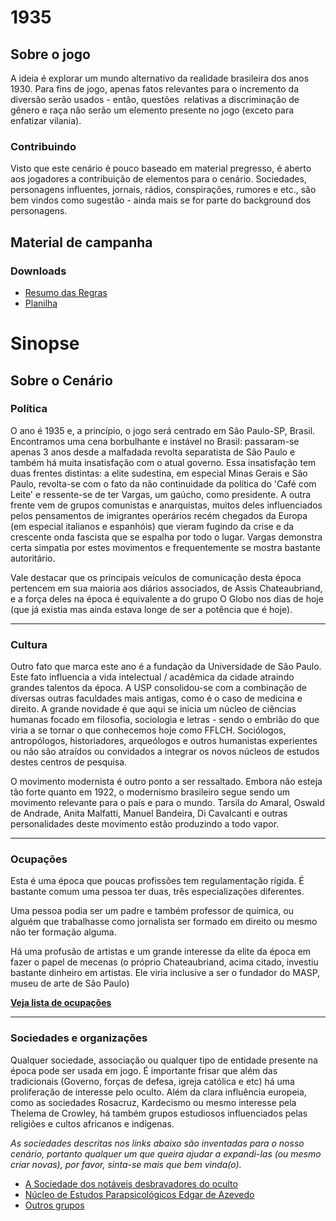 # 1935

## Sobre o jogo

A ideia é explorar um mundo alternativo da realidade brasileira dos anos 1930. Para fins de jogo, apenas fatos relevantes para o incremento da diversão serão usados - então, questões  relativas a discriminação de gênero e raça não serão um elemento presente no jogo (exceto para enfatizar vilania).

### Contribuindo
Visto que este cenário é pouco baseado em material pregresso, é aberto aos jogadores a contribuição de elementos para o cenário. Sociedades, personagens influentes, jornais, rádios, conspirações, rumores e etc., são bem vindos como sugestão - ainda mais se for parte do background dos personagens. 

## Material de campanha

### Downloads
* [Resumo das Regras](/downloads/Cthulhu_Rules.pdf)
* [Planilha](/downloads/Cthulhu_Character_Sheet_v1.pdf)

# Sinopse
## Sobre o Cenário

### Política

O ano é 1935 e, a princípio, o jogo será centrado em São Paulo-SP, Brasil. Encontramos uma cena borbulhante e instável no Brasil: passaram-se apenas 3 anos desde a malfadada revolta separatista de São Paulo e também há muita insatisfação com o atual governo. Essa insatisfação tem duas frentes distintas: a elite sudestina, em especial Minas Gerais e São Paulo, revolta-se com o fato da não continuidade da política do 'Café com Leite' e ressente-se de ter Vargas, um gaúcho, como presidente. A outra frente vem de grupos comunistas e anarquistas, muitos deles influenciados pelos pensamentos de imigrantes operários recém chegados da Europa (em especial italianos e espanhóis) que vieram fugindo da crise e da crescente onda fascista que se espalha por todo o lugar. Vargas demonstra certa simpatia por estes movimentos e frequentemente se mostra bastante autoritário.

Vale destacar que os principais veículos de comunicação desta época pertencem em sua maioria aos diários associados, de Assis Chateaubriand, e a força deles na época é equivalente a do grupo O Globo nos dias de hoje (que já existia mas ainda estava longe de ser a potência que é hoje).

---
### Cultura

​​Outro fato que marca este ano é a fundação da Universidade de São Paulo. Este fato influencia a vida intelectual / acadêmica da cidade atraindo grandes talentos da época. A USP consolidou-se com a combinação de diversas outras faculdades mais antigas, como é o caso de medicina e direito. A grande novidade é que aqui se inicia um núcleo de ciências humanas focado em filosofia, sociologia e letras - sendo o embrião do que viria a se tornar o que conhecemos hoje como FFLCH. Sociólogos, antropólogos, historiadores, arqueólogos e outros humanistas experientes ou não são atraídos ou convidados a integrar os novos núcleos de estudos destes centros de pesquisa.

O movimento modernista é outro ponto a ser ressaltado. Embora não esteja tão forte quanto em 1922, o modernismo brasileiro segue sendo um movimento relevante para o país e para o mundo. Tarsila do Amaral, Oswald de Andrade, Anita Malfatti, Manuel Bandeira, Di Cavalcanti e outras personalidades deste movimento estão produzindo a todo vapor.

---

### Ocupações

Esta é uma época que poucas profissões tem regulamentação rígida. É bastante comum uma pessoa ter duas, três especializações diferentes. 

Uma pessoa podia ser um padre e também professor de química, ou alguém que trabalhasse como jornalista ser formado em direito ou mesmo não ter formação alguma.

Há uma profusão de artistas e um grande interesse da elite da época em fazer o papel de mecenas (o próprio Chateaubriand, acima citado, investiu bastante dinheiro em artistas. Ele viria inclusive a ser o fundador do MASP, museu de arte de São Paulo)

 **[Veja lista de ocupações](pages/ocupacoes/index.md)**

----
### Sociedades e organizações

Qualquer sociedade, associação ou qualquer tipo de entidade presente na época pode ser usada em jogo. É importante frisar que além das tradicionais (Governo, forças de defesa, igreja católica e etc) há uma proliferação de interesse pelo oculto. Além da clara influência europeia, como as sociedades Rosacruz, Kardecismo ou mesmo interesse pela Thelema de Crowley, há também grupos estudiosos influenciados pelas religiões e cultos africanos e indígenas.

*As sociedades descritas nos links abaixo são inventadas para o nosso cenário, portanto qualquer um que queira ajudar a expandi-las (ou mesmo criar novas), por favor, sinta-se mais que bem vinda(o).*

* [A Sociedade dos notáveis desbravadores do oculto](pages/desbravadores_do_oculto/index.md)
* [Núcleo de Estudos Parapsicológicos Edgar de Azevedo](pages/estudos_parapsicologicos/index.md)
* [Outros grupos](pages/outros_grupos/Index.md)
